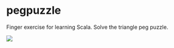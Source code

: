 pegpuzzle
=========

Finger exercise for learning Scala.  Solve the triangle peg puzzle.

<img src="http://www.orchidspangiafora.com/TWFront.jpg">
